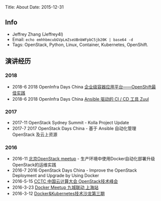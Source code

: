 Title: About
Date: 2015-12-31

## Info

* Jeffrey Zhang (Jeffrey4l)
* Email: `echo emhhbmcubGVpLmZseUBnbWFpbC5jb20K | base64 -d`
* Tags: OpenStack, Python, Linux, Container, Kubernetes, OpenShift.

## 演讲经历

### 2018

- 2018-6 2018 OpenInfra Days China [企业级容器应用平台——OpenShift最佳实践](http://www.itdks.com/eventlist/detail/2331)
- 2018-6 2018 OpenInfra Days China [Ansible 驱动的 CI / CD 工具  Zuul](http://www.itdks.com/eventlist/detail/2333)

### 2017

- 2017-11 OpenStack Sydney Summit - Kolla Project Update
- 2017-7 2017 OpenStack Days China - 基于 Ansible 自动化管理 OpenStack 及云上资源

### 2016

- 2016-11 [北京OpenStack meetup](https://www.meetup.com/China-OpenStack-User-Group/events/235724106/) - 生产环境中使用Docker自动化部署升级OpenStack的运维实践
- 2016-7 2016 OpenStack Days China - Improve the OpenStack Deployment and Upgrade by Using Docker <!--http://openstackdaychina.csdn.net/m/zone/openstackdaychina/guest_detail?id=3396&mid=1138 -->
- 2016-5-15 [CCTC 中国云计算大会 OpenStack技术峰会](http://cctc.csdn.net/m/zone/cctc2016/guest)
- 2016-3-23 [Docker Meetup 九城联动 上海站](http://form.mikecrm.com/f.php?t=eSL1Cw)
- 2016-3-12 [Docker&Kubernetes技术沙龙第三期](http://dockone.io/article/1121)
